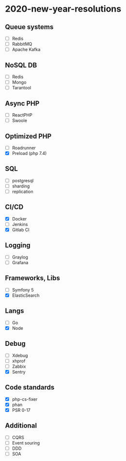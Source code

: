 # 2020-new-year-resolutions
## Queue systems
- [ ] Redis
- [ ] RabbitMQ
- [ ] Apache Kafka
## NoSQL DB
- [ ] Redis
- [ ] Mongo
- [ ] Tarantool
## Async PHP
- [ ] ReactPHP
- [ ] Swoole
## Optimized PHP
- [ ] Roadrunner
- [x] Preload (php 7.4)
## SQL
- [ ] postgresql
- [ ] sharding
- [ ] replication
## CI/CD
- [x] Docker
- [ ] Jenkins
- [x] Gitlab CI
## Logging
- [ ] Graylog
- [ ] Grafana
## Frameworks, Libs
- [ ] Symfony 5
- [x] ElasticSearch
## Langs
- [ ] Go
- [x] Node
## Debug
- [ ] Xdebug
- [ ] xhprof
- [ ] Zabbix
- [x] Sentry
## Code standards
- [x] php-cs-fixer
- [x] phan
- [x] PSR 0-17
## Additional
- [ ] CQRS
- [ ] Event souring
- [ ] DDD
- [ ] SOA
